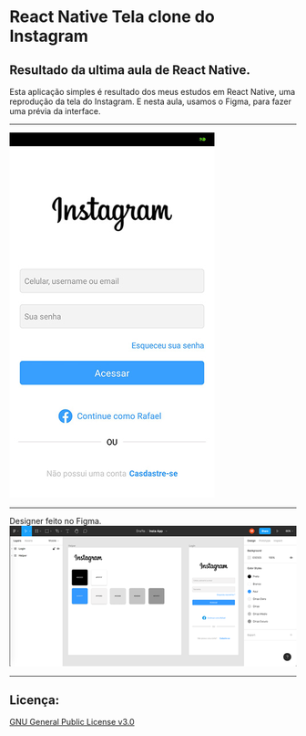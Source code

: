 # React Native Tela clone do Instagram

## Resultado da ultima aula de React Native. 
Esta aplicação simples é resultado dos meus estudos em React Native, uma reprodução da tela do Instagram. E nesta aula, usamos o Figma, para fazer uma prévia da interface.


_____
![](images/img22.jpg)
_____
 Designer feito no Figma.
![](images/img1.png)

_____


## Licença:

[GNU General Public License v3.0](https://github.com/maroberto/React_Native_Calculadora/blob/master/LICENSE)
